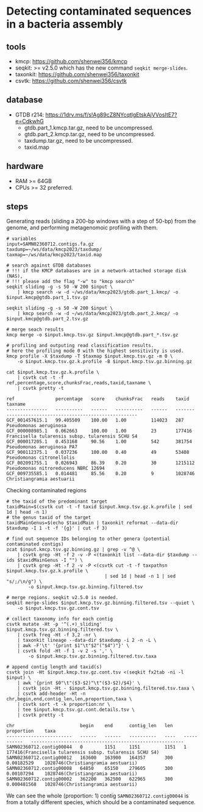 # Detecting contaminated sequences in a bacteria assembly

## tools

- kmcp: https://github.com/shenwei356/kmcp
- seqkit: >= v2.5.0 which has the new command `seqkit merge-slides`.
- taxonkit: https://github.com/shenwei356/taxonkit
- csvtk: https://github.com/shenwei356/csvtk

## database

- GTDB r214: https://1drv.ms/f/s!Ag89cZ8NYcqtlgEtskAjVVosItE7?e=CdkwhG
    - gtdb.part_1.kmcp.tar.gz, need to be uncompressed.
    - gtdb.part_2.kmcp.tar.gz, need to be uncompressed.
    - taxdump.tar.gz, need to be uncompressed.
    - taxid.map

## hardware

- RAM >= 64GB
- CPUs >= 32 preferred.

## steps

Generating reads (sliding a 200-bp windows with a step of 50-bp) from the genome,
and performing metagenomoic profiling with them.

    # variables
    input=SAMN02360712.contigs.fa.gz
    taxdump=~/ws/data/kmcp2023/taxdump/
    taxmap=~/ws/data/kmcp2023/taxid.map

    # search against GTDB databases
    # !!! if the KMCP databases are in a network-attached storage disk (NAS),
    # !!! please add the flag "-w" to "kmcp search"
    seqkit sliding -g -s 50 -W 200 $input \
        | kmcp search -w -d ~/ws/data/kmcp2023/gtdb.part_1.kmcp/ -o $input.kmcp@gtdb.part_1.tsv.gz

    seqkit sliding -g -s 50 -W 200 $input \
        | kmcp search -w -d ~/ws/data/kmcp2023/gtdb.part_2.kmcp/ -o $input.kmcp@gtdb.part_2.tsv.gz

    # merge seach results
    kmcp merge -o $input.kmcp.tsv.gz $input.kmcp@gtdb.part_*.tsv.gz

    # profiling and outputing read classification results.
    # here the profiling mode 0 with the highest sensitivity is used.
    kmcp profile -X $taxdump -T $taxmap $input.kmcp.tsv.gz -m 0 \
        -o $input.kmcp.tsv.gz.k.profile -B $input.kmcp.tsv.gz.binning.gz

    cat $input.kmcp.tsv.gz.k.profile \
        | csvtk cut -t -f ref,percentage,score,chunksFrac,reads,taxid,taxname \
        | csvtk pretty -t

    ref               percentage   score    chunksFrac   reads    taxid     taxname
    ---------------   ----------   ------   ----------   ------   -------   ------------------------------------------------
    GCF_001457615.1   99.405509    100.00   1.00         114023   287       Pseudomonas aeruginosa
    GCF_000008985.1   0.062663     100.00   1.00         23       177416    Francisella tularensis subsp. tularensis SCHU S4
    GCF_000017205.1   0.453168     90.56    1.00         542      381754    Pseudomonas aeruginosa PA7
    GCF_900112375.1   0.037236     100.00   0.40         49       53408     Pseudomonas citronellolis
    GCF_002091755.1   0.026943     86.39    0.20         30       1215112   Pseudomonas nitroreducens NBRC 12694
    GCF_009735585.1   0.014481     85.56    0.20         9        1028746   Christiangramia aestuarii

Checking contaminated regions

    # the taxid of the predominant target
    taxidMain=$(csvtk cut -t -f taxid $input.kmcp.tsv.gz.k.profile | sed 1d | head -n 1)
    # the genus taxid of the target
    taxidMainGenus=$(echo $taxidMain | taxonkit reformat --data-dir $taxdump -I 1 -t -f '{g}' | cut -f 3)

    # find out sequence IDs belonging to other genera (potential contaminated contigs)
    zcat $input.kmcp.tsv.gz.binning.gz | grep -v ^@ \
        | csvtk grep -Ht -f 2 -v -P <(taxonkit list --data-dir $taxdump --ids $taxidMainGenus -I "") \
        | csvtk grep -Ht -f 2 -v -P <(csvtk cut -t -f taxpathsn $input.kmcp.tsv.gz.k.profile \
                                        | sed 1d | head -n 1 | sed "s/;/\n/g") \
            -o $input.kmcp.tsv.gz.binning.filtered.tsv

    # merge regions. seqkit v2.5.0 is needed.
    seqkit merge-slides $input.kmcp.tsv.gz.binning.filtered.tsv --quiet \
        -o $input.kmcp.tsv.gz.cont.tsv

    # collect taxonomy info for each contig
    csvtk mutate -Ht -p '^(.+)_sliding' $input.kmcp.tsv.gz.binning.filtered.tsv \
        | csvtk freq -Ht -f 3,2 -nr \
        | taxonkit lineage --data-dir $taxdump -i 2 -n -L \
        | awk -F'\t' '{print $1"\t"$2"("$4")"}' \
        | csvtk fold -Ht -f 1 -v 2 -s ',' \
            -o $input.kmcp.tsv.gz.binning.filtered.tsv.taxa

    # append contig length and taxid(s)
    csvtk join -Ht $input.kmcp.tsv.gz.cont.tsv <(seqkit fx2tab -ni -l $input) \
        | awk '{print $0"\t"($3-$2)"\t"($3-$2)/$4}' \
        | csvtk join -Ht - $input.kmcp.tsv.gz.binning.filtered.tsv.taxa \
        | csvtk add-header -Ht -n chr,begin,end,contig_len,len,proportion,taxa \
        | csvtk sort -t -k proportion:nr \
        | tee $input.kmcp.tsv.gz.cont.details.tsv \
        | csvtk pretty -t

    chr                        begin    end      contig_len   len    proportion    taxa
    ------------------------   ------   ------   ----------   ----   -----------   --------------------------------------------------------
    SAMN02360712.contig00044   0        1151     1151         1151   1             177416(Francisella tularensis subsp. tularensis SCHU S4)
    SAMN02360712.contig00012   163600   163900   164357       300    0.00182529    1028746(Christiangramia aestuarii)
    SAMN02360712.contig00008   64850    65150    279605       300    0.00107294    1028746(Christiangramia aestuarii)
    SAMN02360712.contig00002   362200   362500   622965       300    0.000481568   1028746(Christiangramia aestuarii)

We can see the whole (proportion: 1) contig `SAMN02360712.contig00044` is from a totally different species, which should be a contaminated sequence.
